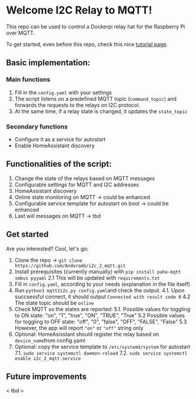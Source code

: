 # Welcome I2C Relay to MQTT!

This repo can be used to control a Dockerpi relay hat for the Raspberry Pi over MQTT.

To get started, even before this repo, check this nice [tutorial page](https://notenoughtech.com/rpi-hat/dockerpi-4-channel-relay/).

## Basic implementation:
### Main functions
 1. Fill in the `config.yaml` with your settings
 2. The script listens on a predefined MQTT topic (`command_topic`) and
    forwards the requests to the relays on I2C protocol.
 3. At the same time, if a relay state is changed, it updates the
    `state_topic`

### Secondary functions

 - Configure it as a service for autostart
 - Enable HomeAssistant discovery

## Functionalities of the script:

 1. Change the state of the relays based on MQTT messages
 2. Configurable settings for MQTT and I2C  addresses
 3. HomeAssistant discovery
 4. Online state monitoring on MQTT -> could be enhanced
 5. Configurable service template for autostart on boot -> could be enhanced
 6. Last will messages on MQTT -> tbd

## Get started
Are you interested? Cool, let's go:

 1. Clone the repo -> `git clone https://github.com/Andoramb/i2c_2_mqtt.git`
 2. Install prerequisites (currently manually) with `pip install paho-mqtt smbus pyyaml` 
	 2.1 This will be updated with `requirements.txt`
 3. Fill in `config.yaml`, according to your needs (explanation in the file itself)
 4. Run `python3 mqtt2i2c.py config.yaml`and check the output.
 4.1. Upon succsessful connect, it should output `Connected with result code 0`
 4.2 The state topic should be `online`
 5. Check MQTT so the states are reported:
 5.1. Possible values for toggling to ON state: "on", "1", "true", "ON", "TRUE", "True"
 5.2 Possible values for toggling to OFF state: "off", "0", "false", "OFF", "FALSE", "False"
 5.3 However, the app will report `"on"` or `"off"` string only
 6. Optional: HomeAsisstant should register the relay based on `device_name`from config.yaml
 7. Optional: copy the service template to `/etc/systemd/system` for autostart
 7.1. `sudo service systemctl daemon-reload`
 7.2. `sudo service systemctl enable i2c_2_mqtt.service`



## Future improvements

< tbd >
